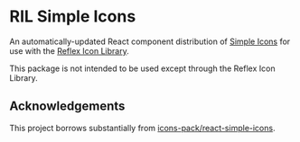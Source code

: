 # RIL Simple Icons

An automatically-updated React component distribution of [Simple Icons](https://simpleicons.org) for use
with the [Reflex Icon Library](https://ril.celsiusnarhwal.dev).

This package is not intended to be used except through the Reflex Icon Library.

## Acknowledgements

This project borrows substantially from [icons-pack/react-simple-icons](https://github.com/icons-pack/react-simple-icons).

